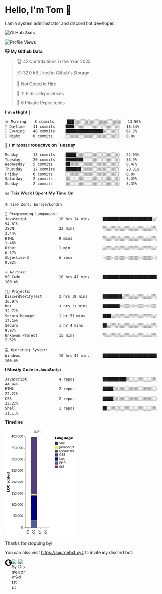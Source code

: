 # Hello, I'm Tom 👋

I am a system administrator and discord bot developer.


![GitHub Stats][stats]

<!--START_SECTION:waka-->
![Profile Views](http://img.shields.io/badge/Profile%20Views-51-blue)

**🐱 My Github Data** 

> 🏆 42 Contributions in the Year 2020
 > 
> 📦 32.0 kB Used in Github's Storage 
 > 
> 🚫 Not Opted to Hire
 > 
> 📜 11 Public Repositories
 > 
> 🔑 6 Private Repositories 

**I'm a Night 🦉** 

```text
🌞 Morning    8 commits      ███░░░░░░░░░░░░░░░░░░░░░░   13.56% 
🌆 Daytime    11 commits     ████░░░░░░░░░░░░░░░░░░░░░   18.64% 
🌃 Evening    40 commits     █████████████████░░░░░░░░   67.8% 
🌙 Night      0 commits      ░░░░░░░░░░░░░░░░░░░░░░░░░   0.0%

```
📅 **I'm Most Productive on Tuesday** 

```text
Monday       13 commits     █████░░░░░░░░░░░░░░░░░░░░   22.03% 
Tuesday      20 commits     ████████░░░░░░░░░░░░░░░░░   33.9% 
Wednesday    5 commits      ██░░░░░░░░░░░░░░░░░░░░░░░   8.47% 
Thursday     17 commits     ███████░░░░░░░░░░░░░░░░░░   28.81% 
Friday       0 commits      ░░░░░░░░░░░░░░░░░░░░░░░░░   0.0% 
Saturday     2 commits      ░░░░░░░░░░░░░░░░░░░░░░░░░   3.39% 
Sunday       2 commits      ░░░░░░░░░░░░░░░░░░░░░░░░░   3.39%

```


📊 **This Week I Spent My Time On** 

```text
⌚︎ Time Zone: Europe/London

💬 Programming Languages: 
JavaScript               10 hrs 14 mins      ███████████████████████░░   94.87% 
JSON                     22 mins             ░░░░░░░░░░░░░░░░░░░░░░░░░   3.44% 
HTML                     9 mins              ░░░░░░░░░░░░░░░░░░░░░░░░░   1.46% 
Other                    1 min               ░░░░░░░░░░░░░░░░░░░░░░░░░   0.17% 
Objective-J              0 secs              ░░░░░░░░░░░░░░░░░░░░░░░░░   0.02%

🔥 Editors: 
VS Code                  10 hrs 47 mins      █████████████████████████   100.0%

🐱‍💻 Projects: 
DiscordVerifyTest        3 hrs 59 mins       █████████░░░░░░░░░░░░░░░░   36.97% 
bot                      3 hrs 31 mins       ████████░░░░░░░░░░░░░░░░░   32.72% 
Securo-Manager           1 hr 51 mins        ████░░░░░░░░░░░░░░░░░░░░░   17.19% 
Securo                   1 hr 4 mins         ██░░░░░░░░░░░░░░░░░░░░░░░   9.97% 
Unknown Project          15 mins             ░░░░░░░░░░░░░░░░░░░░░░░░░   2.32%

💻 Operating System: 
Windows                  10 hrs 47 mins      █████████████████████████   100.0%

```

**I Mostly Code in JavaScript** 

```text
JavaScript               4 repos             ███████████░░░░░░░░░░░░░░   44.44% 
HTML                     2 repos             █████░░░░░░░░░░░░░░░░░░░░   22.22% 
CSS                      2 repos             █████░░░░░░░░░░░░░░░░░░░░   22.22% 
Shell                    1 repos             ██░░░░░░░░░░░░░░░░░░░░░░░   11.11%

```


**Timeline**

![Chart not found](https://github.com/TomSmith-Developer/TomSmith-Developer/blob/master/charts/bar_graph.png) 


<!--END_SECTION:waka-->

Thanks for stopping by!

You can also visit https://sourcebot.xyz to invite my discord bot.

[<img align="left" alt="tomdeveloper.xyz" width="22px" src="https://raw.githubusercontent.com/iconic/open-iconic/master/svg/globe.svg" />][website]
[<img align="left" alt="SystemStatus" width="22px" src="https://cdn.jsdelivr.net/npm/simple-icons@v3/icons/serverfault.svg" />][server-status]
[<img align="left" alt="Discord" width="22px" src="https://cdn.jsdelivr.net/npm/simple-icons@v3/icons/discord.svg" />][discord]

[website]: https://tomdeveloper.xyz
[server-status]: https://status.tomdeveloper.systems
[discord]: https://discord.com/invite/6nW5SKr
[stats]: https://github-readme-stats.vercel.app/api?username=TomSmith-Developer&show_icons=true&count_private=true&hide_title=true&hide_rank=true

